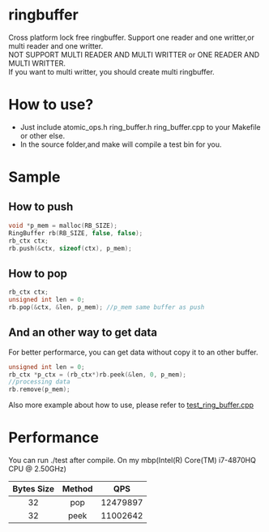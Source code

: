 # ringbuffer
Cross platform lock free ringbuffer. 
Support one reader and one writter,or multi reader and one writter.  
NOT SUPPORT MULTI READER AND MULTI WRITTER or ONE READER AND MULTI WRITTER.  
If you want to multi writter, you should create multi ringbuffer.  

How to use?
===========
* Just include atomic_ops.h ring_buffer.h ring_buffer.cpp to your Makefile or other else.
* In the source folder,and make will compile a test bin for you.

Sample
======
How to push
----
```c++
void *p_mem = malloc(RB_SIZE);
RingBuffer rb(RB_SIZE, false, false);
rb_ctx ctx;
rb.push(&ctx, sizeof(ctx), p_mem);
```

How to pop
----------
```c++
rb_ctx ctx;
unsigned int len = 0;
rb.pop(&ctx, &len, p_mem); //p_mem same buffer as push
```

And an other way to get data
----------------------------
For better performarce, you can get data without copy it to an other buffer.
```c++
unsigned int len = 0;
rb_ctx *p_ctx = (rb_ctx*)rb.peek(&len, 0, p_mem);
//processing data
rb.remove(p_mem);
```

Also more example about how to use, please refer to [test_ring_buffer.cpp](test_ring_buffer.cpp)

Performance
===========
You can run ./test after compile.
On my mbp(Intel(R) Core(TM) i7-4870HQ CPU @ 2.50GHz)

|Bytes Size| Method |    QPS    |
|:--------:|:------:|:---------:|
|32        | pop    |12479897   |
|32        | peek   |11002642   |

